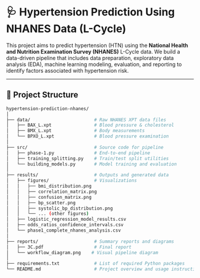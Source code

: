 # 🩺 Hypertension Prediction Using NHANES Data (L-Cycle)

This project aims to predict hypertension (HTN) using the **National Health and Nutrition Examination Survey (NHANES)** L-Cycle data. We build a data-driven pipeline that includes data preparation, exploratory data analysis (EDA), machine learning modeling, evaluation, and reporting to identify factors associated with hypertension risk.

---

## 📁 Project Structure

```bash
hypertension-prediction-nhanes/
│
├── data/                        # Raw NHANES XPT data files
│   ├── BAX_L.xpt                # Blood pressure & cholesterol
│   ├── BMX_L.xpt                # Body measurements
│   └── BPXO_L.xpt               # Blood pressure examination
│
├── src/                         # Source code for pipeline
│   ├── phase-1.py               # End-to-end pipeline
│   ├── training_splitting.py    # Train/test split utilities
│   └── building_models.py       # Model training and evaluation
│
├── results/                     # Outputs and generated data
│   ├── figures/                 # Visualizations
│   │   ├── bmi_distribution.png
│   │   ├── correlation_matrix.png
│   │   ├── confusion_matrix.png
│   │   ├── bp_scatter.png
│   │   ├── systolic_bp_distribution.png
│   │   └── ... (other figures)
│   ├── logistic_regression_model_results.csv
│   ├── odds_ratios_confidence_intervals.csv
│   └── phase1_complete_nhanes_analysis.csv
│
├── reports/                     # Summary reports and diagrams
│   ├── 3C.pdf                   # Final report
│   └── workflow_diagram.png    # Visual pipeline diagram
│
├── requirements.txt             # List of required Python packages
└── README.md                    # Project overview and usage instructions

